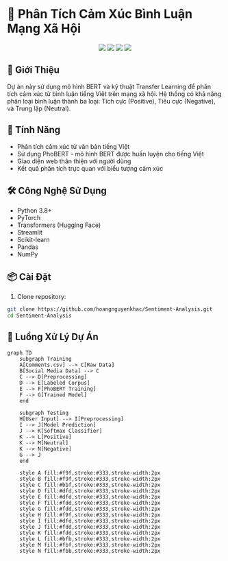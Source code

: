 # 🎯 Phân Tích Cảm Xúc Bình Luận Mạng Xã Hội

<div align="center">
  <img src="https://img.shields.io/badge/Python-3.8%2B-blue.svg"/>
  <img src="https://img.shields.io/badge/PyTorch-2.0%2B-red.svg"/>
  <img src="https://img.shields.io/badge/Transformers-4.0%2B-yellow.svg"/>
  <img src="https://img.shields.io/badge/Streamlit-1.0%2B-orange.svg"/>
</div>

## 📝 Giới Thiệu

Dự án này sử dụng mô hình BERT và kỹ thuật Transfer Learning để phân tích cảm xúc từ bình luận tiếng Việt trên mạng xã hội. Hệ thống có khả năng phân loại bình luận thành ba loại: Tích cực (Positive), Tiêu cực (Negative), và Trung lập (Neutral).

## 🚀 Tính Năng

- Phân tích cảm xúc từ văn bản tiếng Việt
- Sử dụng PhoBERT - mô hình BERT được huấn luyện cho tiếng Việt
- Giao diện web thân thiện với người dùng
- Kết quả phân tích trực quan với biểu tượng cảm xúc

## 🛠️ Công Nghệ Sử Dụng

- Python 3.8+
- PyTorch
- Transformers (Hugging Face)
- Streamlit
- Scikit-learn
- Pandas
- NumPy

## 📦 Cài Đặt

1. Clone repository:
```bash
git clone https://github.com/hoangnguyenkhac/Sentiment-Analysis.git
cd Sentiment-Analysis
```
## 🔄 Luồng Xử Lý Dự Án

```mermaid
graph TD
    subgraph Training
    A[Comments.csv] --> C[Raw Data]
    B[Social Media Data] --> C
    C --> D[Preprocessing]
    D --> E[Labeled Corpus]
    E --> F[PhoBERT Training]
    F --> G[Trained Model]
    end

    subgraph Testing
    H[User Input] --> I[Preprocessing]
    I --> J[Model Prediction]
    J --> K[Softmax Classifier]
    K --> L[Positive]
    K --> M[Neutral]
    K --> N[Negative]
    G --> J
    end

    style A fill:#f9f,stroke:#333,stroke-width:2px
    style B fill:#f9f,stroke:#333,stroke-width:2px
    style C fill:#bbf,stroke:#333,stroke-width:2px
    style D fill:#dfd,stroke:#333,stroke-width:2px
    style E fill:#dfd,stroke:#333,stroke-width:2px
    style F fill:#fdd,stroke:#333,stroke-width:2px
    style G fill:#fdd,stroke:#333,stroke-width:2px
    style H fill:#f9f,stroke:#333,stroke-width:2px
    style I fill:#dfd,stroke:#333,stroke-width:2px
    style J fill:#fdd,stroke:#333,stroke-width:2px
    style K fill:#fdd,stroke:#333,stroke-width:2px
    style L fill:#bfb,stroke:#333,stroke-width:2px
    style M fill:#fbf,stroke:#333,stroke-width:2px
    style N fill:#fbb,stroke:#333,stroke-width:2px
